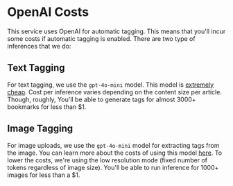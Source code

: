 # OpenAI Costs

This service uses OpenAI for automatic tagging. This means that you'll incur some costs if automatic tagging is enabled. There are two type of inferences that we do:

## Text Tagging

For text tagging, we use the `gpt-4o-mini` model. This model is [extremely cheap](https://openai.com/pricing). Cost per inference varies depending on the content size per article. Though, roughly, You'll be able to generate tags for almost 3000+ bookmarks for less than $1.

## Image Tagging

For image uploads, we use the `gpt-4o-mini` model for extracting tags from the image. You can learn more about the costs of using this model [here](https://platform.openai.com/docs/guides/vision/calculating-costs). To lower the costs, we're using the low resolution mode (fixed number of tokens regardless of image size). You'll be able to run inference for 1000+ images for less than a $1.
